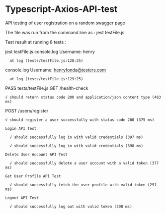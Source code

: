 # Typescript-Axios-API-test
API testing of user registration on a random swagger page

The file was run from the command line as : jest testFile.js

Test result at running 8 tests : 

jest testFile.js
  console.log
    Username: henry

      at log (tests/testFile.js:128:25)

  console.log
    Username: henryfonda@testers.com

      at log (tests/testFile.js:129:25)

 PASS  tests/testFile.js
  GET /health-check
  
    √ should return status code 200 and application/json content type (483 ms)
  
  POST /users/register
  
    √ should register a user successfully with status code 200 (375 ms)
    
    Login API Test
    
      √ should successfully log in with valid credentials (397 ms)
      
      √ should successfully log in with valid credentials (398 ms)
    
    Delete User Account API Test
    
      √ should successfully delete a user account with a valid token (377 ms)
    
    Get User Profile API Test
    
      √ should successfully fetch the user profile with valid token (291 ms)
    
    Logout API Test
    
      √ should successfully log out with valid token (308 ms)


